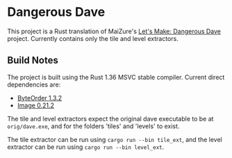 # Dangerous Dave
This project is a Rust translation of MaiZure's [Let's Make: Dangerous Dave](https://github.com/MaiZure/lmdave) project.
Currently contains only the tile and level extractors.

## Build Notes
The project is built using the Rust 1.36 MSVC stable compiler. Current direct dependencies are:

* [ByteOrder 1.3.2](https://crates.io/crates/byteorder)
* [Image 0.21.2](https://crates.io/crates/image)

The tile and level extractors expect the original dave executable to be at `orig/dave.exe`, and for the folders 'tiles' and 'levels' to exist.

The tile extractor can be run using `cargo run --bin tile_ext`, and the level extractor can be run using `cargo run --bin level_ext`.